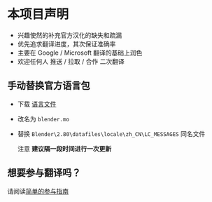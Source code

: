 # 本项目声明

* 兴趣使然的补充官方汉化的缺失和疏漏
* 优先追求翻译进度，其次保证准确率
* 主要在 Google / Microsoft 翻译的基础上润色
* 欢迎任何人 推送 / 拉取 / 合作 二次翻译

## 手动替换官方语言包

* 下载 [语言文件](https://github.com/millionart/Blender_Chinese_localization_Unofficial/raw/master/zh_CN/zh_CN.mo)
* 改名为 `blender.mo`
* 替换 `Blender\2.80\datafiles\locale\zh_CN\LC_MESSAGES` 同名文件

    注意 **建议隔一段时间进行一次更新**

## 想要参与翻译吗？

请阅读[简单的参与指南](./HelpTranslate.md)